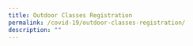```yaml
---
title: Outdoor Classes Registration
permalink: /covid-19/outdoor-classes-registration/
description: ""
---
```

